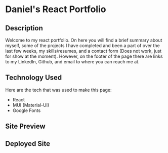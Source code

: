 # Daniel's React Portfolio

## Description
Welcome to my react portfolio. On here you will find a brief summary about myself, some of the projects I have completed and been a part of over the last few weeks, my skills/resumes, and a contact form (Does not work, just for show at the moment). However, on the footer of the page there are links to my LinkedIn, Github, and email to where you can reach me at. 

## Technology Used 
Here are the tech that was used to make this page: 
- React
- MUI (Material-UI)
- Google Fonts

## Site Preview 

## Deployed Site 

